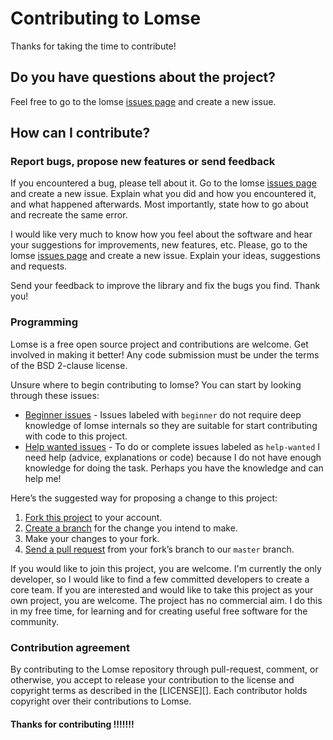 # Contributing to Lomse

Thanks for taking the time to contribute!


## Do you have questions about the project?

Feel free to go to the lomse [issues page](https://github.com/lenmus/lomse/issues) and create a new issue.


## How can I contribute?

### Report bugs, propose new features or send feedback

If you encountered a bug, please tell about it. Go to the lomse [issues page](https://github.com/lenmus/lomse/issues) and create a new issue. Explain what you did and how you encountered it, and what happened afterwards. Most importantly, state how to go about and recreate the same error.

I would like very much to know how you feel about the software and hear your suggestions for improvements, new features, etc. Please, go to the lomse [issues page](https://github.com/lenmus/lomse/issues) and create a new issue. Explain your ideas, suggestions and requests.

Send your feedback to improve the library and fix the bugs you find. Thank you!



### Programming

Lomse is a free open source project and contributions are welcome. Get involved in making it better! Any code submission must be under the terms of the BSD 2-clause license. 

Unsure where to begin contributing to lomse? You can start by looking through these issues:

* [Beginner issues][beginner] - Issues labeled with `beginner` do not require deep knowledge of lomse internals so they are suitable for start contributing with code to this project.
* [Help wanted issues][help-wanted] - To do or complete issues labeled as `help-wanted` I need help (advice, explanations or code) because I do not have enough knowledge for doing the task. Perhaps you have the knowledge and can help me!

Here’s the suggested way for proposing a change to this project:

1. [Fork this project][fork] to your account.
2. [Create a branch][branch] for the change you intend to make.
3. Make your changes to your fork.
4. [Send a pull request][pr] from your fork’s branch to our `master` branch.


If you would like to join this project, you are welcome. I'm currently the only developer, so I would like to find a few committed developers to create a core team. If you are interested and would like to take this project as your own project, you are welcome. The project has no commercial aim. I do this in my free time, for learning and for creating useful free software for the community. 


### Contribution agreement

By contributing to the Lomse repository through pull-request, comment,
or otherwise, you accept to release your contribution to the
license and copyright terms as described in the [LICENSE][].
Each contributor holds copyright over their contributions to Lomse.


#### Thanks for contributing !!!!!!!


[beginner]:https://github.com/lenmus/lomse/labels/beginner
[help-wanted]:https://github.com/lenmus/lomse/labels/help%20wanted

[fork]: https://help.github.com/articles/fork-a-repo/
[branch]: https://help.github.com/articles/creating-and-deleting-branches-within-your-repository
[pr]: https://help.github.com/articles/using-pull-requests/


